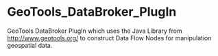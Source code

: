GeoTools_DataBroker_PlugIn
==========================

GeoTools DataBroker PlugIn which uses the Java Library from http://www.geotools.org/ to construct Data Flow Nodes for manipulation geospatial data.
